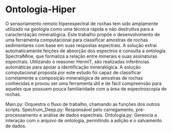 # Ontologia-Hiper
O sensoriamento remoto hiperespectral de rochas tem sido amplamente utilizado na geologia como uma técnica rápida e não destrutiva para a caracterização mineralógica. Este trabalho propõe o desenvolvimento de uma ferramenta computacional para classificar amostras de rochas sedimentares com base em suas respostas espectrais. A solução extrai automaticamente feições de absorção dos espectros e consulta a ontologia SpectralMine, que formaliza a relação entre minerais e suas assinaturas espectrais. Utilizando o reasoner HermiT, são realizadas inferências automáticas para apoiar a identificação mineralógica. A solução computacional proposta por este estudo foi capaz de classificar corretamente a composição mineralógica de amostras de rochas conhecidas e provou ser uma ferramenta útil e de fácil compreensão para aqueles que possuem pouca familiaridade com a área de espectroscopia de rochas.

Main.py: Orquestra o fluxo de trabalho, chamando as funções dos outros scripts. 
Spectrum_Deep.py: Responsável pelo carregamento, pré-processamento e análise de dados espectrais.
Ontologia.py: Gerencia a interação com o arquivo de ontologia, permitindo a adição e o salvamento de dados.
